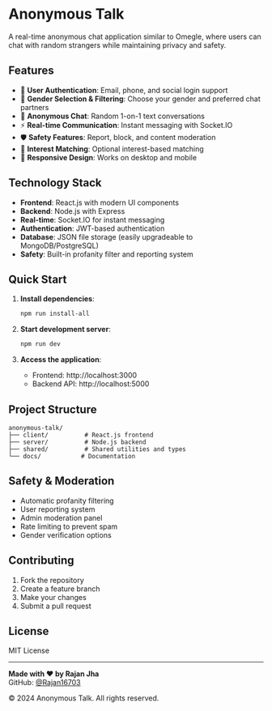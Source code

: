 # Anonymous Talk

A real-time anonymous chat application similar to Omegle, where users can chat with random strangers while maintaining privacy and safety.

## Features

- 🔐 **User Authentication**: Email, phone, and social login support
- 👥 **Gender Selection & Filtering**: Choose your gender and preferred chat partners
- 💬 **Anonymous Chat**: Random 1-on-1 text conversations
- ⚡ **Real-time Communication**: Instant messaging with Socket.IO
- 🛡️ **Safety Features**: Report, block, and content moderation
- 🎯 **Interest Matching**: Optional interest-based matching
- 📱 **Responsive Design**: Works on desktop and mobile

## Technology Stack

- **Frontend**: React.js with modern UI components
- **Backend**: Node.js with Express
- **Real-time**: Socket.IO for instant messaging
- **Authentication**: JWT-based authentication
- **Database**: JSON file storage (easily upgradeable to MongoDB/PostgreSQL)
- **Safety**: Built-in profanity filter and reporting system

## Quick Start

1. **Install dependencies**:
   ```bash
   npm run install-all
   ```

2. **Start development server**:
   ```bash
   npm run dev
   ```

3. **Access the application**:
   - Frontend: http://localhost:3000
   - Backend API: http://localhost:5000

## Project Structure

```
anonymous-talk/
├── client/          # React.js frontend
├── server/          # Node.js backend
├── shared/          # Shared utilities and types
└── docs/           # Documentation
```

## Safety & Moderation

- Automatic profanity filtering
- User reporting system
- Admin moderation panel
- Rate limiting to prevent spam
- Gender verification options

## Contributing

1. Fork the repository
2. Create a feature branch
3. Make your changes
4. Submit a pull request

## License

MIT License

---

**Made with ❤️ by Rajan Jha**  
GitHub: [@Rajan16703](https://github.com/Rajan16703)

© 2024 Anonymous Talk. All rights reserved.